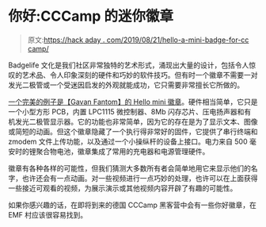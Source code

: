 # 你好:CCCamp 的迷你徽章

> 原文:[https://hack aday . com/2019/08/21/hello-a-mini-badge-for-cc camp/](https://hackaday.com/2019/08/21/hello-a-mini-badge-for-cccamp/)

Badgelife 文化是我们社区非常独特的艺术形式，涌现出大量的设计，包括令人惊叹的艺术品、令人印象深刻的硬件和巧妙的软件技巧。但有时一个徽章不需要一对发光二极管或一个受迷因启发的外观就能成功，它只需要非常擅长它所做的。

[一个完美的例子是【Gavan Fantom】的 Hello mini 徽章](http://www.coolfactor.org/project/hello/)。硬件相当简单，它只是一个小型方形 PCB，内置 LPC1115 微控制器、8Mb 闪存芯片、压电扬声器和有机发光二极管显示器。它的功能也非常简单，因为它的存在是为了显示文本、图像或简短的动画。但这个徽章隐藏了一个执行得非常好的固件，它提供了串行终端和 zmodem 文件上传功能，以及通过一个小操纵杆的设备上接口。电力来自 500 毫安时的锂聚合物电池，徽章集成了常用的充电器和电源管理硬件。

徽章有各种各样的可能性，但我们猜测大多数所有者会简单地用它来显示他们的名字，也许还会有一点动画。对一些视频进行一点巧妙的处理，也许可以在上面获得一些接近可观看的视频，为展示演示或其他视频内容开辟了有趣的可能性。

如果你感兴趣的话，在即将到来的德国 CCCamp 黑客营中会有一些你好徽章，在 EMF 村应该很容易找到。